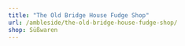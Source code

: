 ```yaml
---
title: "The Old Bridge House Fudge Shop"
url: /ambleside/the-old-bridge-house-fudge-shop/
shop: Süßwaren
---
```

